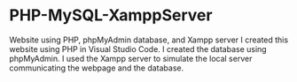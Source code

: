 # PHP-MySQL-XamppServer
Website using PHP, phpMyAdmin database, and Xampp server
I created this website using PHP in Visual Studio Code.
I created the database using phpMyAdmin.
I used the Xampp server to simulate the local server communicating the webpage and the database.
